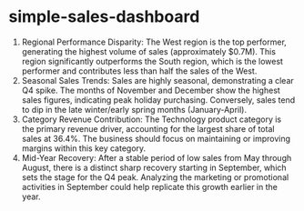 # simple-sales-dashboard

1. ​Regional Performance Disparity:
​The West region is the top performer, generating the highest volume of sales (approximately $0.7M). This region significantly outperforms the South region, which is the lowest performer and contributes less than half the sales of the West.
​
2. Seasonal Sales Trends:
​Sales are highly seasonal, demonstrating a clear Q4 spike. The months of November and December show the highest sales figures, indicating peak holiday purchasing. Conversely, sales tend to dip in the late winter/early spring months (January-April).
​
3. Category Revenue Contribution:
​The Technology product category is the primary revenue driver, accounting for the largest share of total sales at 36.4%. The business should focus on maintaining or improving margins within this key category.
​
4. Mid-Year Recovery:
​After a stable period of low sales from May through August, there is a distinct sharp recovery starting in September, which sets the stage for the Q4 peak. Analyzing the marketing or promotional activities in September could help replicate this growth earlier in the year.
